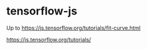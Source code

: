 # tensorflow-js

Up to https://js.tensorflow.org/tutorials/fit-curve.html

https://js.tensorflow.org/tutorials/
